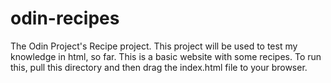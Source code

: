 # odin-recipes

The Odin Project's Recipe project.
This project will be used to test my knowledge in html, so far.
This is a basic website with some recipes. 
To run this, pull this directory and then drag the index.html file
to your browser.
